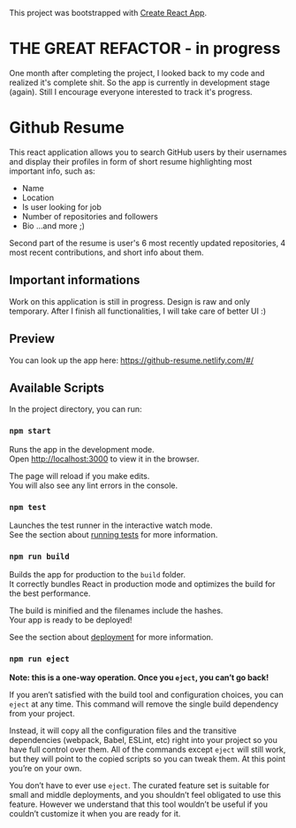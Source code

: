 This project was bootstrapped with [Create React App](https://github.com/facebook/create-react-app).

# THE GREAT REFACTOR - in progress

One month after completing the project, I looked back to my code and realized it's complete shit. So the app is currently in development stage (again). Still I encourage everyone interested to track it's progress.

# Github Resume

This react application allows you to search GitHub users by their usernames and display their profiles in form of short resume highlighting most important info, such as:

- Name
- Location
- Is user looking for job
- Number of repositories and followers
- Bio
  ...and more ;)

Second part of the resume is user's 6 most recently updated repositories, 4 most recent contributions, and short info about them.

## Important informations

Work on this application is still in progress. Design is raw and only temporary. After I finish all functionalities, I will take care of better UI :)

## Preview

You can look up the app here: https://github-resume.netlify.com/#/

## Available Scripts

In the project directory, you can run:

### `npm start`

Runs the app in the development mode.<br />
Open [http://localhost:3000](http://localhost:3000) to view it in the browser.

The page will reload if you make edits.<br />
You will also see any lint errors in the console.

### `npm test`

Launches the test runner in the interactive watch mode.<br />
See the section about [running tests](https://facebook.github.io/create-react-app/docs/running-tests) for more information.

### `npm run build`

Builds the app for production to the `build` folder.<br />
It correctly bundles React in production mode and optimizes the build for the best performance.

The build is minified and the filenames include the hashes.<br />
Your app is ready to be deployed!

See the section about [deployment](https://facebook.github.io/create-react-app/docs/deployment) for more information.

### `npm run eject`

**Note: this is a one-way operation. Once you `eject`, you can’t go back!**

If you aren’t satisfied with the build tool and configuration choices, you can `eject` at any time. This command will remove the single build dependency from your project.

Instead, it will copy all the configuration files and the transitive dependencies (webpack, Babel, ESLint, etc) right into your project so you have full control over them. All of the commands except `eject` will still work, but they will point to the copied scripts so you can tweak them. At this point you’re on your own.

You don’t have to ever use `eject`. The curated feature set is suitable for small and middle deployments, and you shouldn’t feel obligated to use this feature. However we understand that this tool wouldn’t be useful if you couldn’t customize it when you are ready for it.
